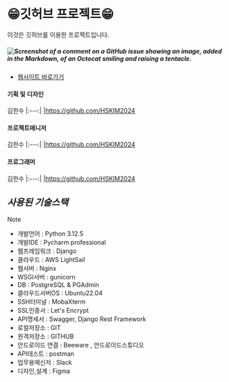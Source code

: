 # 😁깃허브 프로젝트😁
이것은 깃허브를 이용한 프로젝트입니다.
##### ![Screenshot of a comment on a GitHub issue showing an image, added in the Markdown, of an Octocat smiling and raising a tentacle.](https://myoctocat.com/assets/images/base-octocat.svg)

* [웹사이트 바로가기](http://localhost:8000/)

#### 기획 및 디자인
김한수
|:---:|
|https://github.com/HSKIM2024

#### 프로젝트매니저
김한수
|:---:|
|https://github.com/HSKIM2024

#### 프로그래머
김한수
|:---:|
|https://github.com/HSKIM2024

## ***사용된 기술스택***
>[!NOTE]
> - 개발언어 : Python 3.12.5
> - 개발IDE : Pycharm professional
> - 웹프레임워크 : Django 
> - 클라우드 : AWS LightSail
> - 웹서버 : Nginx
> - WSGI서버 : gunicorn
> - DB : PostgreSQL & PGAdmin
> - 클라우드서버OS : Ubuntu22.04
> - SSH터미널 : MobaXterm
> - SSL인증서 : Let's Encrypt
> - API명세서 : Swagger, Django Rest Framework
> - 로컬저장소 : GIT
> - 원격저장소 : GITHUB
> - 안드로이드 연결 : Beeware , 안드로이드스튜디오
> - API테스트 : postman
> - 업무용메신저 : Slack
> - 디자인,설계 : Figma
